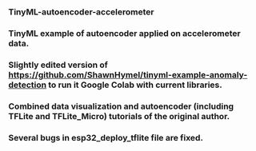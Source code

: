 ### TinyML-autoencoder-accelerometer
### TinyML example of autoencoder applied on accelerometer data.
### Slightly edited version of https://github.com/ShawnHymel/tinyml-example-anomaly-detection to run it Google Colab with current libraries.
### Combined data visualization and autoencoder (including TFLite and TFLite_Micro) tutorials of the original author.
### Several bugs in esp32_deploy_tflite file are fixed.  
